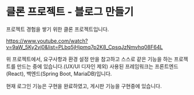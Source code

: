 # 클론 프로젝트 - 블로그 만들기

프로젝트 경험을 쌓기 위한 클론 프로젝트입니다.

https://www.youtube.com/watch?v=9aW_5Ky2vj0&list=PLbq5jHjpmq7p2K8_CpsqJzNmvhq08F64L

위 프로젝트에서, 요구사항과 환경 설정 만을 참고하고 스스로 같은 기능을 하는 프로젝트를 만드는 중에 있습니다.(UX/UI 디자인 제외)
사용된 프레임워크는 프론트엔드(React), 백엔드(Spring Boot, MariaDB)입니다.

현재 로그인 기능은 구현을 완료하였고, 게시판 기능을 구현중에 있습니다.
